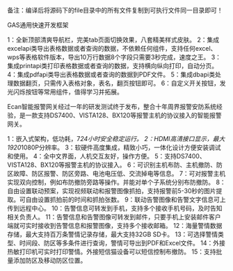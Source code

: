 备注：编译后将源码下的file目录中的所有文件复制到可执行文件同一目录即可！

GAS通用快速开发框架

1：全新顶部清爽导航栏，完美tab页面切换效果，八套精美样式皮肤。
2：集成excelapi类导出表格数据或者查询的数据，不依赖任何组件，支持任何excel、wps等表格软件版本，导出10万行数据8个字段只需要3秒完成，速度之王。
3：集成printapi类打印表格数据或者查询的数据，支持横向纵向打印，自动分页。
4：集成pdfapi类导出表格数据或者查询的数据到PDF文件。
5：集成dbapi类处理数据翻页，只需传入表格对象，表名，翻页按钮即可。
6：自定义开关按钮，发光闪烁按钮等常用组件，值得学习并拓展。


Ecan智能报警网关经过一年的研发测试终于发布，整合十年周界报警安防系统经验，是一款支持DS7400、VISTA128、BX120等报警主机的协议接入的智能报警网关。

1：嵌入式架构，低功耗，7*24小时安全稳定运行。
2：HDMI高清接口显示，最大1920*1080P分辨率。
3：软硬件高度集成，精致小巧，一体化设计方便安装调试和使用。
4：全中文界面，人机交互友好，操作方便。
5：支持DS7400、VISTA128、BX120等报警主机的协议接入。
6：可识别主机布防、主机撤防、防区故障、防区报警、防区旁路、电池电压低、交流掉电等信息。
7：可对报警主机实现双向控制，例如布防撤防旁路等操作。并能对单个子系统分别布防撤防。
8：自由设置联动预案，实现视频联动和报警图像抓拍，支持报警前5-30秒的图片提取。可自由设置抓拍前的时间和抓拍张数。
9：联动告警图像和告警文字信息可上传到远程中心。
10：告警信息可转发到手机，支持多个接收手机号码，及时告知相关负责人。
11：告警信息和告警图像可转发到邮件，只要手机上安装邮件客户端就可实时接收到告警信息和报警图像，支持多个接收邮箱。
12：海量警情数据存储，最大支持百万条警情记录存储，最大支持32GB SD卡。
13：可选择警情类型、时间段、防区等多条件进行查询，警情可导出到PDF和Excel文件。
14：外接热敏打印机可实时打印警情。外接短信猫设备可以短信控制布撤防。
15：支持批量添加防区及移动防区位置。
